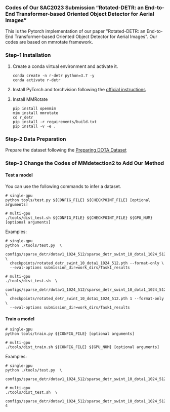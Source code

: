 ### Codes of Our SAC2023 Submission “Rotated-DETR: an End-to-End Transformer-based Oriented Object Detector for Aerial Images”

This is the Pytorch implementation of our paper "Rotated-DETR: an End-to-End Transformer-based Oriented Object Detector for Aerial Images". Our codes are based on mmrotate framework.

### Step-1 Installation 
1. Create a conda virtual environment and activate it.

    ```shell
    conda create -n r-detr python=3.7 -y
    conda activate r-detr
    ```
2. Install PyTorch and torchvision following the [official instructions](https://pytorch.org/)

3. Install MMRotate
    ```shell
    pip install openmim
    mim install mmrotate
    cd r_detr
    pip install -r requirements/build.txt
    pip install -v -e .
    ```
### Step-2 Data Preparation 
Prepare the dataset following the [Preparing DOTA Dataset](https://github.com/open-mmlab/mmrotate/blob/main/tools/data/dota/README.md)


### Step-3 Change the Codes of MMdetection2 to Add Our Method
#### Test a model

You can use the following commands to infer a dataset.

```shell
# single-gpu
python tools/test.py ${CONFIG_FILE} ${CHECKPOINT_FILE} [optional arguments]

# multi-gpu
./tools/dist_test.sh ${CONFIG_FILE} ${CHECKPOINT_FILE} ${GPU_NUM} [optional arguments]
```
Examples:

```shell
# single-gpu
python ./tools/test.py  \
  configs/sparse_detr/dotav1_1024_512/sparse_detr_swint_10_dota1_1024_512.py \
  checkpoints/rotated_detr_swint_10_dota1_1024_512.pth --format-only \
  --eval-options submission_dir=work_dirs/Task1_results

# multi-gpu
./tools/dist_test.sh  \
  configs/sparse_detr/dotav1_1024_512/sparse_detr_swint_10_dota1_1024_512.py \
  checkpoints/rotated_detr_swint_10_dota1_1024_512.pth 1 --format-only \
  --eval-options submission_dir=work_dirs/Task1_results
```

#### Train a model
```shell
# single-gpu
python tools/train.py ${CONFIG_FILE} [optional arguments]

# multi-gpu
./tools/dist_train.sh ${CONFIG_FILE} ${GPU_NUM} [optional arguments]
```
Examples:

```shell
# single-gpu
python ./tools/test.py  \
  configs/sparse_detr/dotav1_1024_512/sparse_detr_swint_10_dota1_1024_512.py

# multi-gpu
./tools/dist_test.sh  \
  configs/sparse_detr/dotav1_1024_512/sparse_detr_swint_10_dota1_1024_512.py 4
```
